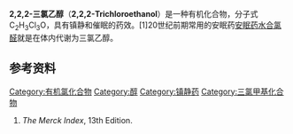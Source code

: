**2,2,2-三氯乙醇**（**2,2,2-Trichloroethanol**）是一种有机化合物，分子式C<sub>2</sub>H<sub>3</sub>Cl<sub>3</sub>O，具有镇静和催眠的药效。\[1\]20世纪前期常用的安眠药[安眠药](../Page/安眠药.md "wikilink")[水合氯醛](../Page/水合氯醛.md "wikilink")就是在体内代谢为三氯乙醇。

## 参考资料

[Category:有机氯化合物](https://zh.wikipedia.org/wiki/Category:有机氯化合物 "wikilink") [Category:醇](https://zh.wikipedia.org/wiki/Category:醇 "wikilink") [Category:镇静药](https://zh.wikipedia.org/wiki/Category:镇静药 "wikilink") [Category:三氯甲基化合物](https://zh.wikipedia.org/wiki/Category:三氯甲基化合物 "wikilink")

1.  *The Merck Index*, 13th Edition.